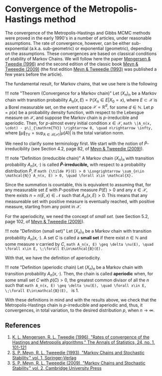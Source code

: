 # Convergence of the Metropolis-Hastings method

The convergence of the Metropolis-Hastings and Gibbs MCMC methods were proved in the early 1990's in a number of articles, under reasonable assumptions. The rate of convergence, however, can be either sub-exponential (a.k.a. sub-geometric) or exponential (geometric), depending on the assumptions. These convergences are based on classical conditions of stability of Markov Chains. We will follow here the paper [Mengersen & Tweedie (1996)](https://doi.org/10.1214/aos/1033066201) and the second edition of the classic book [Meyn & Tweeedie (2009)](https://doi.org/10.1017/CBO9780511626630) (the first edition [Meyn & Tweeedie (1993)](https://doi.org/10.1007/978-1-4471-3267-7) was published a few years before the article).

The fundamental result, for Markov chains, that we use here is the following

!!! note "Theorem (Convergence for a Markov chain)"
    Let $(X_n)_n$ be a Markov chain with transition probability $A_n(x, E) = \mathbb{P}(X_n\in E | X_0 = x),$ where $E\subset \mathcal{X}$ is a Borel measurable set, on the event space $\mathcal{X}=\mathbb{R}^d,$ for some $d\in\mathbb{N}.$ Let $p=p(x)$ be a probability density function, with respect to the Lebesgue measure on $\mathcal{X},$ and suppose the Markov chain is $p$-irreducible and aperiodic. Then, for $p$-almost every initial condition $x\in \mathcal{X},$
    ```math
        \|A_n(x, \cdot) - p\|_{\mathrm{TV}} \rightarrow 0, \quad n\rightarrow \infty,
    ``` 
    where $\|\mu\|_{\mathrm{TV}} = \sup_{A\in\mathcal{B}(\mathcal{X})}|\mu(A)|$ is the total variation norm.

We need to clarify some terminology first. We start with the notion of ${\tilde P}$-irreducibility (see Section 4.2, page 82, of [Meyn & Tweeedie (2009)](https://doi.org/10.1017/CBO9780511626630)).

!!! note "Definition (irreducible chain)"
    A Markov chain $(X_n)_n$ with transition probability $A_n(x, \cdot)$ is called **${\tilde P}$-irreducible,** with respect to a probability distribution ${\tilde P},$ if
    ```math
        {\tilde P}(E) > 0 \Longrightarrow \sum_{n\in \mathcal{N}} A_n(x, E) > 0, \quad \forall x\in \mathcal{X}.
    ```

Since the summation is countable, this is equivalent to assuming that, for any measurable set $E$ with $P$-positive measure $P(E) > 0$ and any $x\in \mathcal{X},$ there exists $n=n(E, x) \in\mathcal{N}$ such that $A_n(x, E) > 0.$ This means that any measureable set with positive measure is eventually reached, with positive measure, starting from any point in $\mathcal{X}.$

For the aperiodicity, we need the concept of *small set.* (see Section 5.2, page 102, of [Meyn & Tweeedie (2009)](https://doi.org/10.1017/CBO9780511626630)).

!!! note "Definition (small set)"
    Let $(X_n)_n$ be a Markov chain with transition probability $A_n(x, \cdot).$ A set $C$ is called a **small set** if there exist $n\in\mathbb{N}$ and some measure $\nu$ carried by $C,$
    ```math
        A_n(x, E) \geq \delta \nu(E), \quad \forall x\in E, \;\forall E\in\mathcal{B}(E).
    ```

With that, we have the definition of aperiodicity.

!!! note "Definition (aperiodic chain)
    Let $(X_n)_n$ be a Markov chain with transition probability $A_n(x, \cdot).$ Then, the chain is called **aperiodic** when, for some small set $C$ with ${\tilde p}(C) > 0,$ the greatest common divisor of all the $n$ such that
    ```math
        A_n(x, E) \geq \delta \nu(E), \quad \forall x\in E, \;\forall E\in\mathcal{B}(E),
    ```
    is $1.$

With these definitions in mind and with the results above, we check that the Metropolis-Hastings chain is $p$-irreducible and aperiodic and, thus, it convergences, in total variation, to the desired distribution $p,$ when $n\rightarrow \infty.$

## References

1. [K. L. Mengersen, R. L. Tweedie (1996), "Rates of convergence of the Hastings and Metropolis algorithms," The Annals of Statistics, 24, no. 1, 101-121](https://doi.org/10.1214/aos/1033066201)
2. [S. P. Meyn, R. L. Tweeedie (1993), "Markov Chains and Stochastic Stability," vol. 1, Springer-Verlag](https://doi.org/10.1007/978-1-4471-3267-7)
3. [S. P. Meyn, R. L. Tweeedie (2009), "Markov Chains and Stochastic Stability," vol. 2, Cambridge University Press](https://doi.org/10.1017/CBO9780511626630)